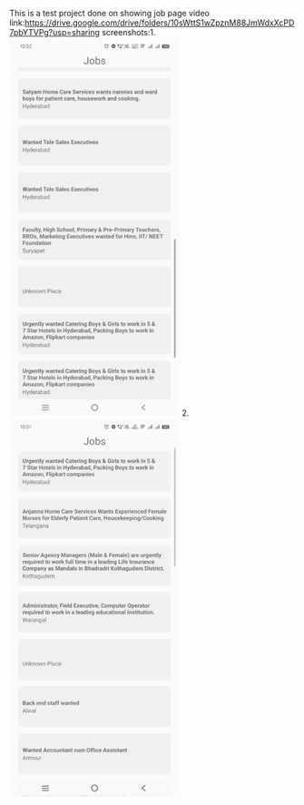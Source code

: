This is a test project done on showing job page
video link:https://drive.google.com/drive/folders/10sWttS1wZpznM88JmWdxXcPD7pbYTVPg?usp=sharing
screenshots:1.<img src="./screenshots/lokal asses1.jpg" alt="Screen" width="300" />
2.<img src="./screenshots/lokalasses2.jpg" alt="Screen" width="300" />